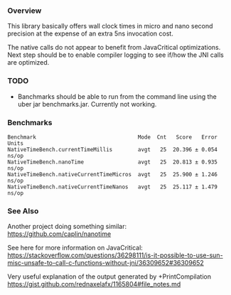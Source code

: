 
### Overview
This library basically offers wall clock times in micro and nano second precision at the expense of an extra 5ns invocation cost.

The native calls do not appear to benefit from JavaCritical optimizations.
Next step should be to enable compiler logging to see if/how the JNI calls are optimized.

### TODO
- Banchmarks should be able to run from the command line using the uber jar benchmarks.jar. Currently not working.

### Benchmarks

```
Benchmark                                Mode  Cnt   Score   Error  Units
NativeTimeBench.currentTimeMillis        avgt   25  20.396 ± 0.054  ns/op
NativeTimeBench.nanoTime                 avgt   25  20.813 ± 0.935  ns/op
NativeTimeBench.nativeCurrentTimeMicros  avgt   25  25.900 ± 1.246  ns/op
NativeTimeBench.nativeCurrentTimeNanos   avgt   25  25.117 ± 1.479  ns/op
```

### See Also

Another project doing something similar:
https://github.com/caplin/nanotime

See here for more information on JavaCritical:
https://stackoverflow.com/questions/36298111/is-it-possible-to-use-sun-misc-unsafe-to-call-c-functions-without-jni/36309652#36309652

Very useful explanation of the output generated by +PrintCompilation
https://gist.github.com/rednaxelafx/1165804#file_notes.md
